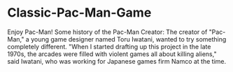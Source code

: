 # Classic-Pac-Man-Game

Enjoy Pac-Man! 
Some history of the Pac-Man Creator: The creator of "Pac-Man," a young game designer named Toru Iwatani, wanted to try something completely different. "When I started drafting up this project in the late 1970s, the arcades were filled with violent games all about killing aliens," said Iwatani, who was working for Japanese games firm Namco at the time.
